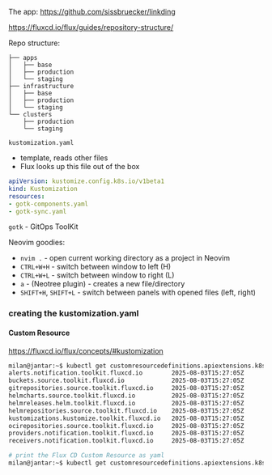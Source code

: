 The app: https://github.com/sissbruecker/linkding

https://fluxcd.io/flux/guides/repository-structure/

Repo structure:

```console
├── apps
│   ├── base
│   ├── production 
│   └── staging
├── infrastructure
│   ├── base
│   ├── production 
│   └── staging
└── clusters
    ├── production
    └── staging
```

`kustomization.yaml` 

- template, reads other files
- Flux looks up this file out of the box

```yaml
apiVersion: kustomize.config.k8s.io/v1beta1
kind: Kustomization
resources:
- gotk-components.yaml
- gotk-sync.yaml
```

`gotk` - GitOps ToolKit

Neovim goodies:

- `nvim .` - open current working directory as a project in Neovim
- `CTRL+W+H` - switch between window to left (H)
- `CTRL+W+L` - switch between window to right (L)
- `a` - (Neotree plugin) - creates a new file/directory
- `SHIFT+H`, `SHIFT+L` - switch between panels with opened files (left, right)

### creating the kustomization.yaml

#### Custom Resource

https://fluxcd.io/flux/concepts/#kustomization

```bash
milan@jantar:~$ kubectl get customresourcedefinitions.apiextensions.k8s.io | grep flux
alerts.notification.toolkit.fluxcd.io        2025-08-03T15:27:05Z
buckets.source.toolkit.fluxcd.io             2025-08-03T15:27:05Z
gitrepositories.source.toolkit.fluxcd.io     2025-08-03T15:27:05Z
helmcharts.source.toolkit.fluxcd.io          2025-08-03T15:27:05Z
helmreleases.helm.toolkit.fluxcd.io          2025-08-03T15:27:05Z
helmrepositories.source.toolkit.fluxcd.io    2025-08-03T15:27:05Z
kustomizations.kustomize.toolkit.fluxcd.io   2025-08-03T15:27:05Z
ocirepositories.source.toolkit.fluxcd.io     2025-08-03T15:27:05Z
providers.notification.toolkit.fluxcd.io     2025-08-03T15:27:05Z
receivers.notification.toolkit.fluxcd.io     2025-08-03T15:27:05Z
```

```bash
# print the Flux CD Custom Resource as yaml
milan@jantar:~$ kubectl get customresourcedefinitions.apiextensions.k8s.io kustomizations.kustomize.toolkit.fluxcd.io --output yaml
```